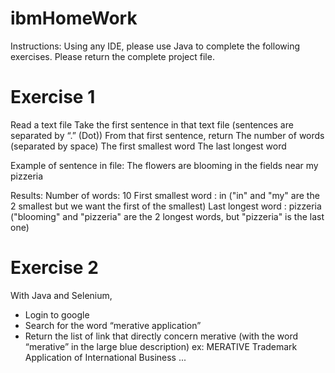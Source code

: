 # ibmHomeWork

Instructions: Using any IDE, please use Java to complete the following exercises.  Please return the complete project file.

Exercise 1
========
Read a text file
Take the first sentence in that text file (sentences are separated by “.” (Dot))
From that first sentence, return
      The number of words (separated by space)
      The first smallest word
      The last longest word

Example of sentence in file: The flowers are blooming in the fields near my pizzeria

Results:
Number of words: 10
First smallest word : in ("in" and "my" are the 2 smallest but we want the first of the smallest)
Last longest word : pizzeria ("blooming" and "pizzeria" are the 2 longest words, but "pizzeria" is the last one)

Exercise 2
========
With Java and Selenium,
- Login to google
- Search for the word “merative application”
- Return the list of link that directly concern merative (with the word “merative” in the large blue description)
ex: MERATIVE Trademark Application of International Business ... 

